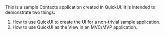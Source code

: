 This is a sample Contacts application created in QuickUI. It is intended to
demonstrate two things:

1. How to use QuickUI to create the UI for a non-trivial sample application.
2. How to use QuickUI as the View in an MVC/MVP application.
